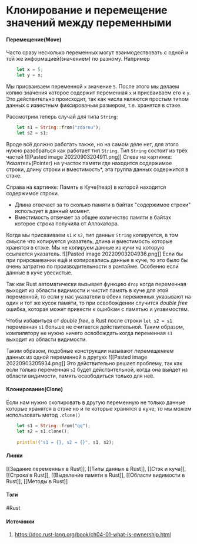 # Клонирование и перемещение значений между переменными
#### Перемещение(Move)
Часто сразу несколько переменных могут взаимодествовать с одной и той же информацией(значением) по разному. Например
```rust
	let x = 5;
	let y = x;
```
Мы присваиваем переменной `x` значение `5`. После этого мы делаем копию значения которое содержит переменная `x` и присваиваем его к `y`. Это действительно происходит, так как числа являются простым типом данных с известным фиксированым размером, т.е. хранятся в стэке.

Рассмотрим теперь случай для типа `String`:
```rust
	let s1 = String::from("zdarou");
	let s2 = s1;
```
Вроде всё должно работать также, но на самом деле нет, для этого нужно разобраться как работает тип `String`. 
Тип `String` состоит из трёх частей
![[Pasted image 20220903204911.png]]
Слева на картинке: Указатель(Pointer) на участок памяти где находится содержимое строки, длину строки и вместимость*, эта группа данных содержится в стэке. 

Справа на картинке: Память в Куче(heap) в которой находится содержимое строки. 
- Длина отвечает за то сколько памяти в байтах "содержимое строки" использует в данный момент. 
- Вместимость отвечает за общее количество памяти в байтах которое строка получила от Аллокатора.

Когда мы присваиваем `s1` к `s2`, тип данных `String` копируется, в том смысле что копируется указатель, длина и вместимость которые хранятся в стэке. Мы не копируем данные из кучи на которую ссылается указатель.
![[Pasted image 20220903204936.png]]
Если бы при прирсваивании ещё и копировались данные в куче, то это было бы очень затратно по производительности в рантайме. Особенно если данные в куче увесистые.

Так как Rust автоматически вызывает функцию `drop` когда переменная выходит из области видимости и чистит память в куче для этой переменной, то если у нас указатели в обеих переменных указывают на один и тот же кусок памяти, то при освобождении случится *double free* ошибка, которая может привести к ошибкам с памятью и уязвимостям.

Чтобы избавиться от *double free*, в Rust после строки `let s2 = s1` переменная `s1` больше не считается действительной. Таким образом, компилятору не нужно ничего освобождать когда переменная `s1` выходит из области видимости. 

Таким образом, подобные конструкции называют *перемещением* данных из одной переменной в другую:
![[Pasted image 20220903205934.png]]
Это действительно решает проблему, так как если только переменная `s2` будет действительной, когда она выйдет из области видимости, память освободиться только для неё.

#### Клонирование(Clone)
Если нам нужно скопировать в другую переменную не только данные которые хранятся в стэке но и те которые хранятся в куче, то мы можем использовать метод `.clone()`
```rust
	let s1 = String::from("qq");
	let s2 = s1.clone();
	
	println!("s1 = {}, s2 = {}", s1, s2);
```

#### Линки
[[Задание переменных в Rust]],
[[Типы данных в Rust]],
[[Стэк и куча]],
[[Строка в Rust]],
[[Выделение памяти в Rust]],
[[Области видимости в Rust]],
[[Методы в Rust]]
#### Тэги
 #Rust 
#### Источники
1. https://doc.rust-lang.org/book/ch04-01-what-is-ownership.html